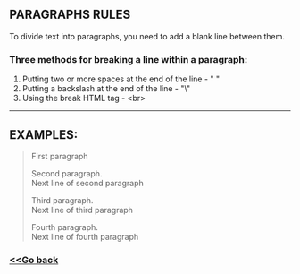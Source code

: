 ## PARAGRAPHS RULES

To divide text into paragraphs, you need to add a blank line between them.

### Three methods for breaking a line within a paragraph:
 
1. Putting two or more spaces at the end of the line - "  "
2. Putting a backslash at the end of the line - "\\"
3. Using the break HTML tag - \<br>
 
___

## EXAMPLES:

>First paragraph
>
>Second paragraph. \
Next line of second paragraph
>
>Third paragraph.   
Next line of third paragraph
>
>Fourth paragraph. </br>
Next line of fourth paragraph

### [<<Go back](/Markdown_syntax.md/)
